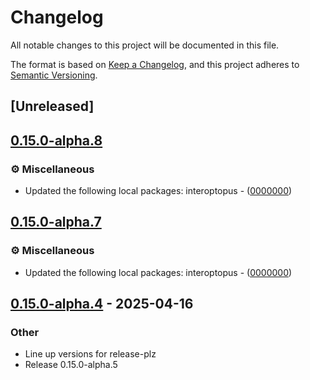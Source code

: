# Changelog

All notable changes to this project will be documented in this file.

The format is based on [Keep a Changelog](https://keepachangelog.com/en/1.0.0/),
and this project adheres to [Semantic Versioning](https://semver.org/spec/v2.0.0.html).

## [Unreleased]

## [0.15.0-alpha.8](https://github.com/ralfbiedert/interoptopus/compare/interoptopus_backend_cpython-v0.15.0-alpha.7...interoptopus_backend_cpython-v0.15.0-alpha.8)

### ⚙️ Miscellaneous


- Updated the following local packages: interoptopus - ([0000000](https://github.com/ralfbiedert/interoptopus/commit/0000000))


## [0.15.0-alpha.7](https://github.com/ralfbiedert/interoptopus/compare/interoptopus_backend_cpython-v0.15.0-alpha.6...interoptopus_backend_cpython-v0.15.0-alpha.7)

### ⚙️ Miscellaneous


- Updated the following local packages: interoptopus - ([0000000](https://github.com/ralfbiedert/interoptopus/commit/0000000))


## [0.15.0-alpha.4](https://github.com/ralfbiedert/interoptopus/compare/interoptopus_backend_cpython-v0.15.0-alpha.3...interoptopus_backend_cpython-v0.15.0-alpha.4) - 2025-04-16

### Other

- Line up versions for release-plz
- Release 0.15.0-alpha.5
